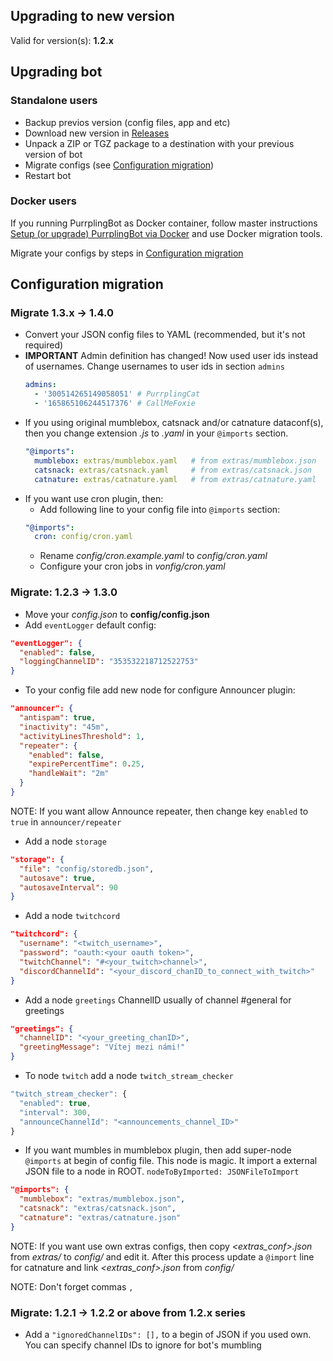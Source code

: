 ## Upgrading to new version

Valid for version(s): **1.2.x**

## Upgrading bot

### Standalone users

- Backup previos version (config files, app and etc)
- Download new version in [Releases](https://github.com/EllenFawkes/PurrplingBot/releases)
- Unpack a ZIP or TGZ package to a destination with your previous version of bot
- Migrate configs (see [Configuration migration](#configuration-migration))
- Restart bot

### Docker users

If you running PurrplingBot as Docker container, follow master instructions [Setup (or upgrade) PurrplingBot via Docker](https://gist.github.com/EllenFawkes/75c389714aa92a31a976d02d451e3e9c) and use Docker migration tools.

Migrate your configs by steps in [Configuration migration](#configuration-migration)

## Configuration migration

### Migrate 1.3.x -> 1.4.0

- Convert your JSON config files to YAML (recommended, but it's not required)
- **IMPORTANT** Admin definition has changed! Now used user ids instead of usernames. Change usernames to user ids in section `admins`
  ```yaml
  admins:
    - '300514265149058051' # PurrplingCat
    - '165865106244517376' # CallMeFoxie
  ```
- If you using original mumblebox, catsnack and/or catnature dataconf(s), then you change extension *.js* to *.yaml* in your `@imports` section.
  ```yaml
  "@imports":
    mumblebox: extras/mumblebox.yaml   # from extras/mumblebox.json
    catsnack: extras/catsnack.yaml     # from extras/catsnack.json
    catnature: extras/catnature.yaml   # from extras/catnature.yaml
  ```
- If you want use cron plugin, then:
  - Add following line to your config file into `@imports` section:
  ```yaml
  "@imports":
    cron: config/cron.yaml
  ```
  - Rename *config/cron.example.yaml* to *config/cron.yaml*
  - Configure your cron jobs in *vonfig/cron.yaml*

### Migrate: 1.2.3 -> 1.3.0

- Move your _config.json_ to **config/config.json**
- Add `eventLogger` default config:

```json
"eventLogger": {
  "enabled": false,
  "loggingChannelID": "353532218712522753"
}
```

- To your config file add new node for configure Announcer plugin:

```json
"announcer": {
  "antispam": true,
  "inactivity": "45m",
  "activityLinesThreshold": 1,
  "repeater": {
    "enabled": false,
    "expirePercentTime": 0.25,
    "handleWait": "2m"
  }
}
```

NOTE: If you want allow Announce repeater, then change key `enabled` to `true` in `announcer/repeater`

- Add a node `storage`

```json
"storage": {
  "file": "config/storedb.json",
  "autosave": true,
  "autosaveInterval": 90
}
```

- Add a node `twitchcord`

```json
"twitchcord": {
  "username": "<twitch_username>",
  "password": "oauth:<your oauth token>",
  "twitchChannel": "#<your_twitch>channel>",
  "discordChannelId": "<your_discord_chanID_to_connect_with_twitch>"
}
```

- Add a node `greetings` ChannelID usually of channel #general for greetings

```json
"greetings": {
  "channelID": "<your_greeting_chanID>",
  "greetingMessage": "Vítej mezi námi!"
}
```

- To node `twitch` add a node `twitch_stream_checker`

```javascript
"twitch_stream_checker": {
  "enabled": true,
  "interval": 300,
  "announceChannelId": "<announcements_channel_ID>"
}
```

- If you want mumbles in mumblebox plugin, then add super-node `@imports` at begin of config file. This node is magic. It import a external JSON file to a node in ROOT. `nodeToByImported: JSONFileToImport`

```json
"@imports": {
  "mumblebox": "extras/mumblebox.json",
  "catsnack": "extras/catsnack.json",
  "catnature": "extras/catnature.json"
}
```

NOTE: If you want use own extras configs, then copy _<extras_conf>.json_ from _extras/_ to _config/_ and edit it. After this process update a `@import` line for catnature and link _<extras_conf>.json_ from _config/_

NOTE: Don't forget commas `,`

### Migrate: 1.2.1 -> 1.2.2 or above from 1.2.x series

- Add a `"ignoredChannelIDs": [],` to a begin of JSON if you used own. You can specify channel IDs to ignore for bot's mumbling
